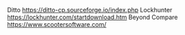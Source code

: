 Ditto https://ditto-cp.sourceforge.io/index.php
Lockhunter https://lockhunter.com/startdownload.htm
Beyond Compare https://www.scootersoftware.com/